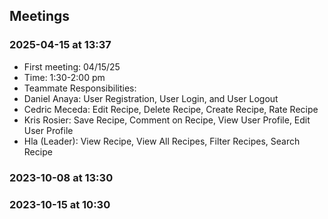 ## Meetings
### 2025-04-15 at 13:37
- First meeting: 04/15/25
- Time: 1:30-2:00 pm
- Teammate Responsibilities:
-   Daniel Anaya: User Registration, User Login, and User Logout
-   Cedric Meceda: Edit Recipe, Delete Recipe, Create Recipe, Rate Recipe
-   Kris Rosier: Save Recipe, Comment on Recipe, View User Profile, Edit User Profile
-   Hla (Leader): View Recipe, View All Recipes, Filter Recipes, Search Recipe

### 2023-10-08 at 13:30


### 2023-10-15 at 10:30


